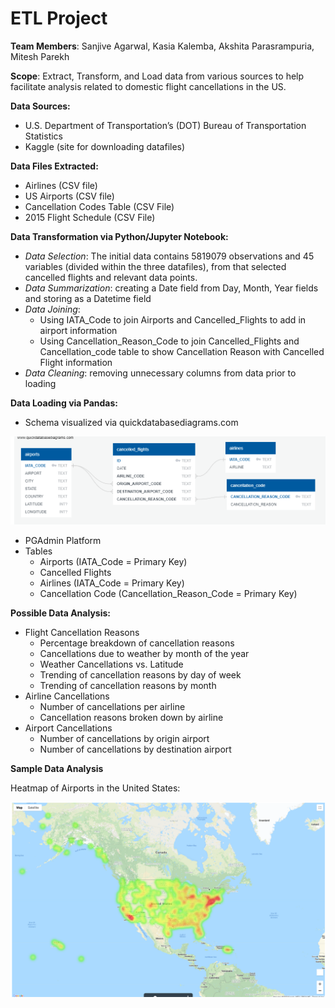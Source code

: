 # ETL Project

**Team Members**: Sanjive Agarwal, Kasia Kalemba, Akshita Parasrampuria, Mitesh Parekh

**Scope**: Extract, Transform, and Load data from various sources to help facilitate analysis related to domestic flight cancellations in the US.

**Data Sources:**
*	U.S. Department of Transportation’s (DOT) Bureau of Transportation Statistics 
*	Kaggle (site for downloading datafiles)

**Data Files Extracted:**
*	Airlines (CSV file)
*	US Airports (CSV file)
*	Cancellation Codes Table (CSV File)
*	2015 Flight Schedule (CSV File)

**Data Transformation via Python/Jupyter Notebook:**
*	*Data Selection*: The initial data contains 5819079 observations and 45 variables (divided within the three datafiles), from that selected cancelled flights and relevant data points.
*	*Data Summarization*: creating a Date field from Day, Month, Year fields and storing as a Datetime field
*	*Data Joining*: 
    -	Using IATA_Code to join Airports and Cancelled_Flights to add in airport information
    -	Using Cancellation_Reason_Code to join Cancelled_Flights and Cancellation_code table to show Cancellation Reason with Cancelled Flight information  
*	*Data Cleaning*: removing unnecessary columns from data prior to loading
 
**Data Loading via Pandas:**
*	Schema visualized via quickdatabasediagrams.com

![quickDBD](images/quickdbd.png)
 
*	PGAdmin Platform
*	Tables
    -	Airports (IATA_Code = Primary Key)
    -	Cancelled Flights
    -	Airlines (IATA_Code = Primary Key)
    -	Cancellation Code (Cancellation_Reason_Code = Primary Key)



**Possible Data Analysis:**
*	Flight Cancellation Reasons
    -	Percentage breakdown of cancellation reasons
    -	Cancellations due to weather by month of the year
    -	Weather Cancellations vs. Latitude
    -	Trending of cancellation reasons by day of week
    -	Trending of cancellation reasons by month
*	Airline Cancellations
    -	Number of cancellations per airline
    -	Cancellation reasons broken down by airline
*	Airport Cancellations
    -	Number of cancellations by origin airport
    -	Number of cancellations by destination airport

**Sample Data Analysis**

Heatmap of Airports in the United States:

![heatmap](images/heatmap.png) 


